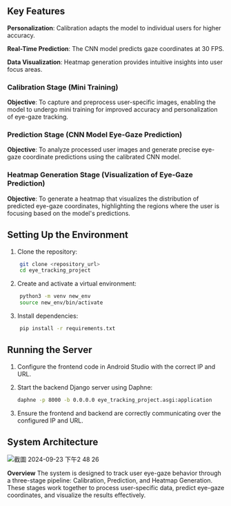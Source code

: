 ## Key Features
**Personalization**: Calibration adapts the model to individual users for higher accuracy.

**Real-Time Prediction**: The CNN model predicts gaze coordinates at 30 FPS.

**Data Visualization**: Heatmap generation provides intuitive insights into user focus areas.


### Calibration Stage (Mini Training)

**Objective**: To capture and preprocess user-specific images, enabling the model to undergo mini training for improved accuracy and personalization of eye-gaze tracking.


### Prediction Stage (CNN Model Eye-Gaze Prediction)

**Objective**: To analyze processed user images and generate precise eye-gaze coordinate predictions using the calibrated CNN model.



### Heatmap Generation Stage (Visualization of Eye-Gaze Prediction)
**Objective**: To generate a heatmap that visualizes the distribution of predicted eye-gaze coordinates, highlighting the regions where the user is focusing based on the model's predictions.


## Setting Up the Environment

1. Clone the repository:

```sh
    git clone <repository_url>
    cd eye_tracking_project
```

2. Create and activate a virtual environment:

```sh
    python3 -m venv new_env
    source new_env/bin/activate
```

3. Install dependencies:

```sh
    pip install -r requirements.txt
```

## Running the Server

1. Configure the frontend code in Android Studio with the correct IP and URL.

2. Start the backend Django server using Daphne:

    ```sh
    daphne -p 8000 -b 0.0.0.0 eye_tracking_project.asgi:application
    ```

3. Ensure the frontend and backend are correctly communicating over the configured IP and URL.

## System Architecture
![截圖 2024-09-23 下午2 48 26](https://github.com/user-attachments/assets/2ba8247f-5e3b-45c8-8a7f-a1295d0feb2a)

**Overview**
The system is designed to track user eye-gaze behavior through a three-stage pipeline: Calibration, Prediction, and Heatmap Generation. These stages work together to process user-specific data, predict eye-gaze coordinates, and visualize the results effectively.
